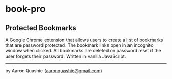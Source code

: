 # book-pro

## Protected Bookmarks

A Google Chrome extension that allows users to create a list of bookmarks that are password protected.
The bookmark links open in an incognito window when clicked. 
All bookmarks are deleted on password reset if the user forgets their password.
Written in vanilla JavaScript.

---

by Aaron Quashie (aaronquashie@gmail.com)

